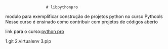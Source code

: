                       # libpythonpro
modulo para exemplificar construção de projetos python no curso Pythools
Nesse curso é ensinado como contribuir com projetos de códigos aberto

link para o curso:[python pro](https://www.python.pro.br/)

1.git
2.virtualenv
3.pip
